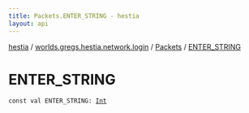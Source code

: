 ```yaml
---
title: Packets.ENTER_STRING - hestia
layout: api
---
```


<div class='api-docs-breadcrumbs'><a href="../../index.html">hestia</a> / <a href="../index.html">worlds.gregs.hestia.network.login</a> / <a href="index.html">Packets</a> / <a href="./-e-n-t-e-r_-s-t-r-i-n-g.html">ENTER_STRING</a></div>

# ENTER_STRING

<div class="signature"><code><span class="keyword">const</span> <span class="keyword">val </span><span class="identifier">ENTER_STRING</span><span class="symbol">: </span><a href="https://kotlinlang.org/api/latest/jvm/stdlib/kotlin/-int/index.html"><span class="identifier">Int</span></a></code></div>
